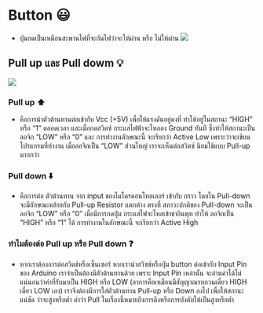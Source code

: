 # Button :smiley:
- ปุ่มกดเป็นเหมือนสะพานไฟที่จะกันไฟว่าจะให้ผ่าน หรือ ไม่ให้ผ่าน
![](https://www.gravitechthai.com/upload/product/real/pic-269-3139323352.jpg)

## Pull up และ Pull dowm :bulb:
![](http://itbakery.net/wp-content/uploads/2018/03/pullupdown.png)

### Pull up :arrow_up:
 - คือการนำตัวต้านทานต่อเข้ากับ Vcc (+5V) เพื่อให้แรงดันอยู่คงที่ ทำให้อยู่ในสถานะ “HIGH” หรือ “1” ตลอดเวลา และเมื่อกดสวิตซ์ กระแสไฟฟ้าจะไหลลง Ground ทันที ซึ่งทำให้สถานะเป็นลอจิก “LOW” หรือ “0” และ การทำงานลักษณะนี้ จะเรียกว่า Active Low เพราะว่าจะเขียนโปรแกรมที่ทำงาน เมื่อลอจิกเป็น “LOW” ส่วนใหญ่ เราจะเห็นต่อสวิตซ์ นิยมใช้แบบ Pull-up มากกว่า 

### Pull down :arrow_down:
 - คือการต่อ ตัวต้านทาน จาก input ของไมโครคอนโทลเลอร์ เข้ากับ กราว โดยใน Pull-down จะมีลักษณะคล้ายกับ Pull-up Resistor แตกต่าง ตรงที่ สภาวะปกติของ Pull-down จะเป็นลอจิก “LOW” หรือ “0” เมื่อมีการกดปุ่ม กระแสไฟจะไหลเข้าขาอินพุท ทำให้ ลอจิกเป็น “HIGH” หรือ “1” ได้ การทำงานในลักษณะนี้ จะเรียกว่า Active High

### ทำไมต้องต่อ Pull up หรือ Pull down :question:
  - หากเราต้องการต่อสวิตช์หรือเซ็นเซอร์ หากเรานำสวิซช์หรือปุ่ม button ต่อเข้ากับ Input Pin ของ Arduino เราจำเป็นต้องมีตัวต้านทานด้วย เพราะ Input Pin เหล่านั้น จะอ่านค่าได้ไม่แน่นอนว่าค่าที่รับมาเป็น HIGH หรือ LOW (อาการคือเหมือนมีสัญญาณรบกวนเดี๋ยว HIGH เดี๋ยว LOW เอง) เราจึงต้องมีการใส่ตัวต้านทาน Pull-up หรือ Down ลงไป เพื่อให้สถานะแน่ชัด ว่าจะสูงหรือต่ำ
คำว่า Pull ในเรื่องนี้หมายถึงการดึงหรือการบังคับให้เป็นสูงหรือต่ำ
